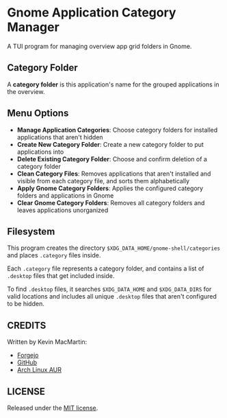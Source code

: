# Gnome Application Category Manager

A TUI program for managing overview app grid folders in Gnome.

## Category Folder

A **category folder** is this application's name for the grouped applications in the overview.

## Menu Options

* **Manage Application Categories**: Choose category folders for installed applications that aren't hidden
* **Create New Category Folder**: Create a new category folder to put applications into
* **Delete Existing Category Folder**: Choose and confirm deletion of a category folder
* **Clean Category Files**: Removes applications that aren't installed and visible from each category file, and sorts them alphabetically
* **Apply Gnome Category Folders**: Applies the configured category folders and applications in Gnome
* **Clear Gnome Category Folders**: Removes all category folders and leaves applications unorganized

## Filesystem

This program creates the directory `$XDG_DATA_HOME/gnome-shell/categories` and places `.category` files inside.

Each `.category` file represents a category folder, and contains a list of `.desktop` files that get included inside.

To find `.desktop` files, it searches `$XDG_DATA_HOME` and `$XDG_DATA_DIRS` for valid locations and includes all unique `.desktop` files that aren't configured to be hidden.

## CREDITS

Written by Kevin MacMartin:

* [Forgejo](https://git.darkcloud.ca/kevin)
* [GitHub](https://github.com/prurigro)
* [Arch Linux AUR](https://aur.archlinux.org/packages/?SeB=m&K=prurigro)

## LICENSE

Released under the [MIT license](http://opensource.org/licenses/MIT).
